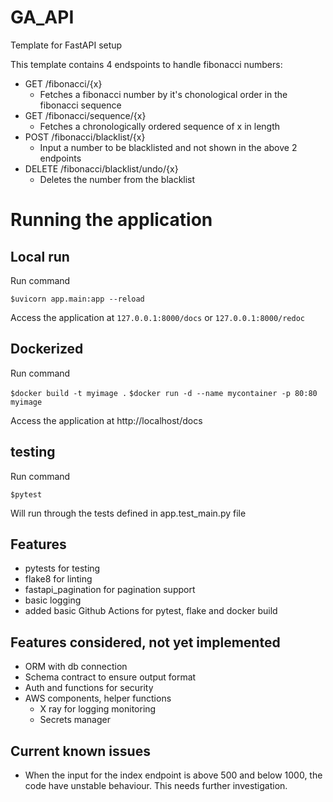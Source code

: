 # GA_API

Template for FastAPI setup

This template contains 4 endspoints to handle fibonacci numbers:

- GET /fibonacci/{x}
  - Fetches a fibonacci number by it's chonological order in the fibonacci sequence
- GET /fibonacci/sequence/{x}
  - Fetches a chronologically ordered sequence of x in length
- POST /fibonacci/blacklist/{x}
  - Input a number to be blacklisted and not shown in the above 2 endpoints
- DELETE /fibonacci/blacklist/undo/{x}
  - Deletes the number from the blacklist

# Running the application

## Local run

Run command

`$uvicorn app.main:app --reload`

Access the application at `127.0.0.1:8000/docs` or `127.0.0.1:8000/redoc`

## Dockerized

Run command

`$docker build -t myimage .`
`$docker run -d --name mycontainer -p 80:80 myimage`

Access the application at http://localhost/docs

## testing

Run command

`$pytest`

Will run through the tests defined in app.test_main.py file

## Features

- pytests for testing
- flake8 for linting
- fastapi_pagination for pagination support
- basic logging
- added basic Github Actions for pytest, flake and docker build

## Features considered, not yet implemented

- ORM with db connection
- Schema contract to ensure output format
- Auth and functions for security
- AWS components, helper functions
  - X ray for logging monitoring
  - Secrets manager

## Current known issues

- When the input for the index endpoint is above 500 and below 1000, the code have unstable behaviour. This needs further investigation.
